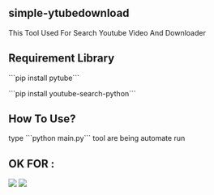 <h2 align="left"> simple-ytubedownload </h2>
<p> This Tool Used For Search Youtube Video And Downloader</p>

<h2 align="left"> Requirement Library </h2>
<p> ```pip install pytube``` </p>
<p> ```pip install youtube-search-python``` </p>

<h2 align="left"> How To Use? </h2>
<p> type ```python main.py``` tool are being automate run </p>

<h2 align="left"> OK FOR : </h2>

<img src="https://img.shields.io/badge/GNU%20Bash-4EAA25?style=for-the-badge&logo=GNU%20Bash&logoColor=white" />
<img src="https://img.shields.io/badge/windows%20terminal-4D4D4D?style=for-the-badge&logo=windows%20terminal&logoColor=white" />
